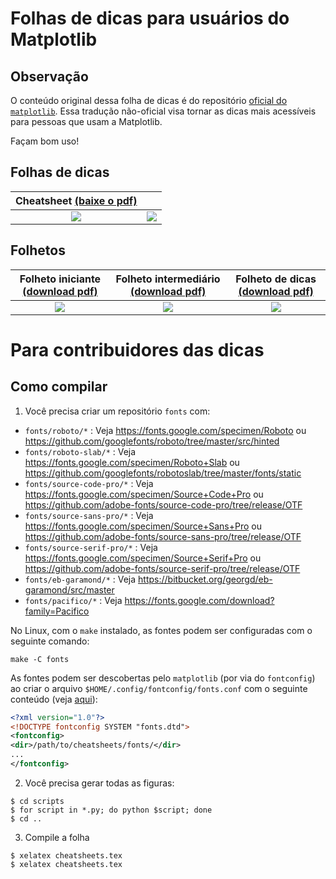 # Folhas de dicas para usuários do Matplotlib

## Observação
O conteúdo original dessa folha de dicas é do repositório [oficial do
`matplotlib`](https://github.com/matplotlib/cheatsheets). Essa tradução
não-oficial visa tornar as dicas mais acessíveis para pessoas que usam a Matplotlib.

Façam bom uso!

## Folhas de dicas
Cheatsheet [(baixe o pdf)](https://giovana-morais.github.io/assets/cheatsheets.pt-br.pdf) | |
:------------------------------------------------------------------------------:|:----------------------------------------------------------:
![](https://giovana-morais.github.io/assets/cheatsheets.pt-br-1.png)                       | ![](https://giovana-morais.github.io/assets/cheatsheets.pt-br-2.png)

## Folhetos

Folheto iniciante [(download pdf)](https://giovana-morais.github.io/assets/handout-beginner.pt-br.pdf) | Folheto intermediário [(download pdf)](https://giovana-morais.github.io/assets/handout-intermediate.pt-br.pdf) | Folheto de dicas [(download pdf)](https://giovana-morais.github.io/assets/handout-tips.pt-br.pdf)
:-----------------------------------------------------------------------------------------:|:--------------------------------------------------------------------------------------------------:|:----------------------------------------------------------------------------------:
![](https://giovana-morais.github.io/assets/handout-beginner.pt-br.png)                               | ![](https://giovana-morais.github.io/assets/handout-intermediate.pt-br.png)                                   | ![](https://giovana-morais.github.io/assets/handout-tips.pt-br.png)

# Para contribuidores das dicas

## Como compilar

1. Você precisa criar um repositório `fonts` com:

* `fonts/roboto/*`           : Veja https://fonts.google.com/specimen/Roboto
                                ou https://github.com/googlefonts/roboto/tree/master/src/hinted
* `fonts/roboto-slab/*`      : Veja https://fonts.google.com/specimen/Roboto+Slab
                                ou https://github.com/googlefonts/robotoslab/tree/master/fonts/static
* `fonts/source-code-pro/*`  : Veja https://fonts.google.com/specimen/Source+Code+Pro
                                ou https://github.com/adobe-fonts/source-code-pro/tree/release/OTF
* `fonts/source-sans-pro/*`  : Veja https://fonts.google.com/specimen/Source+Sans+Pro
                                ou https://github.com/adobe-fonts/source-sans-pro/tree/release/OTF
* `fonts/source-serif-pro/*` : Veja https://fonts.google.com/specimen/Source+Serif+Pro
                                ou https://github.com/adobe-fonts/source-serif-pro/tree/release/OTF
* `fonts/eb-garamond/*`      : Veja https://bitbucket.org/georgd/eb-garamond/src/master
* `fonts/pacifico/*`         : Veja https://fonts.google.com/download?family=Pacifico

No Linux, com o `make` instalado, as fontes podem ser configuradas com o seguinte comando:

```shell
make -C fonts
```

As fontes podem ser descobertas pelo `matplotlib` (por via do `fontconfig`) ao
criar o arquivo `$HOME/.config/fontconfig/fonts.conf` com o seguinte conteúdo (veja [aqui](https://www.freedesktop.org/software/fontconfig/fontconfig-user.html)):

```xml
<?xml version="1.0"?>
<!DOCTYPE fontconfig SYSTEM "fonts.dtd">
<fontconfig>
<dir>/path/to/cheatsheets/fonts/</dir>
...
</fontconfig>
```


2. Você precisa gerar todas as figuras:

```
$ cd scripts
$ for script in *.py; do python $script; done
$ cd ..
```

3. Compile a folha
```
$ xelatex cheatsheets.tex
$ xelatex cheatsheets.tex
```
